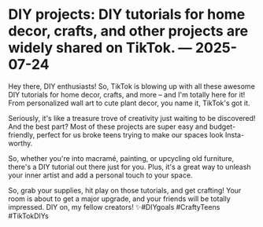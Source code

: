 # DIY projects: DIY tutorials for home decor, crafts, and other projects are widely shared on TikTok. — 2025-07-24

Hey there, DIY enthusiasts! So, TikTok is blowing up with all these awesome DIY tutorials for home decor, crafts, and more – and I'm totally here for it! From personalized wall art to cute plant decor, you name it, TikTok's got it. 

Seriously, it's like a treasure trove of creativity just waiting to be discovered! And the best part? Most of these projects are super easy and budget-friendly, perfect for us broke teens trying to make our spaces look Insta-worthy.

So, whether you're into macramé, painting, or upcycling old furniture, there's a DIY tutorial out there just for you. Plus, it's a great way to unleash your inner artist and add a personal touch to your space.

So, grab your supplies, hit play on those tutorials, and get crafting! Your room is about to get a major upgrade, and your friends will be totally impressed. DIY on, my fellow creators! ✨#DIYgoals #CraftyTeens #TikTokDIYs